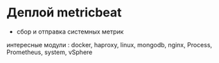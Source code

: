 # Деплой metricbeat
  - сбор и отправка системных метрик  


интересные модули : docker, haproxy, linux, mongodb, nginx, Process, Prometheus, system, vSphere  
